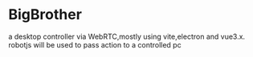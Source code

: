 # BigBrother
a desktop controller via WebRTC,mostly using vite,electron and vue3.x. robotjs will be used to pass action to a controlled pc
